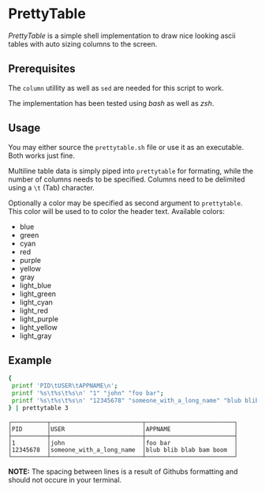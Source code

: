 # PrettyTable

*PrettyTable* is a simple shell implementation to draw nice looking ascii
tables with auto sizing columns to the screen.

## Prerequisites

The `column` utillity as well as `sed` are needed for this script to work.

The implementation has been tested using *bash* as well as *zsh*.

## Usage

You may either source the `prettytable.sh` file or use it as an executable.
Both works just fine.

Multiline table data is simply piped into `prettytable` for formating, while
the number of columns needs to be specified. Columns need to be delimited using
a `\t` (Tab) character.

Optionally a color may be specified as second argument to `prettytable`. This
color will be used to to color the header text. Available colors:

- blue
- green
- cyan
- red
- purple
- yellow
- gray
- light_blue
- light_green
- light_cyan
- light_red
- light_purple
- light_yellow
- light_gray


## Example

```bash
{
 printf 'PID\tUSER\tAPPNAME\n';
 printf '%s\t%s\t%s\n' "1" "john" "foo bar";
 printf '%s\t%s\t%s\n' "12345678" "someone_with_a_long_name" "blub blib blab bam boom";
} | prettytable 3
```

```
┌──────────┬──────────────────────────┬─────────────────────────┐
│PID       │USER                      │APPNAME                  │
├──────────┼──────────────────────────┼─────────────────────────┤
│1         │john                      │foo bar                  │
│12345678  │someone_with_a_long_name  │blub blib blab bam boom  │
└──────────┴──────────────────────────┴─────────────────────────┘
```

**NOTE:** The spacing between lines is a result of Githubs formatting and should not occure in your terminal.
